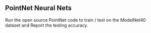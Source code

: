 ## PointNet Neural Nets

Run the open source PointNet code to train / test on the ModelNet40 dataset and Report the testing accuracy.
